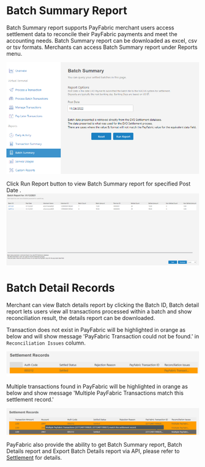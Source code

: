 # Batch Summary Report
Batch Summary report supports PayFabric merchant users access settlement data to reconcile their PayFabric payments and meet the accounting needs. Batch Summary report can be downloaded as excel, csv or tsv formats.
Merchants can access Batch Summary report under Reports menu.

![BatchSummary](./Screenshots/BatchSummary.png)

Click Run Report button to view Batch Summary report for specified Post Date .
![BatchSummaryReport](./Screenshots/BatchSummaryReport.png)

# Batch Detail Records
Merchant can view Batch details report by clicking the Batch ID, Batch detail report lets users view all transactions processed within a batch and show reconciliation result, the details report can be downloaded.

Transaction does not exist in PayFabric will be highlighted in orange as below and will show message 'PayFabric Transaction could not be found.' in `Reconciliation Issues` column.
  
![BatchDetails-NotFound](./Screenshots/BatchDetails-NotFound.png)

Multiple transactions found in PayFabric will be highlighted in orange as below and show message 'Multiple PayFabric Transactions match this settlement record.'

![MultipleTransactions](./Screenshots/BatchDetails-MultipleTransactions.png)
  
PayFabric also provide the ability to get Batch Summary report, Batch Details report and Export Batch Details report via API, please refer to [Settlement](https://github.com/PayFabric/APIs/blob/R20/PayFabric/Sections/Settlement.md#settlement) for details.
  



